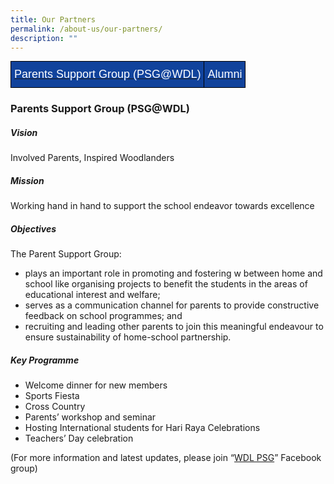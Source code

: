```yaml
---
title: Our Partners
permalink: /about-us/our-partners/
description: ""
---
```

<style type="text/css">
.tg  {border-collapse:collapse;border-spacing:0;margin:0px auto;}
.tg td{border-color:black;border-style:solid;border-width:1px;font-family:Arial, sans-serif;font-size:14px;
  overflow:hidden;padding:10px 5px;word-break:normal;}
.tg th{border-color:black;border-style:solid;border-width:1px;font-family:Arial, sans-serif;font-size:14px;
  font-weight:normal;overflow:hidden;padding:10px 5px;word-break:normal;}
.tg .tg-wxe1{background-color:#11439c;color:#ffffff;font-size:18px;text-align:center;vertical-align:middle}
</style>
<table class="tg">
<tbody>
  <tr>
    <td class="tg-wxe1"><a href="#1">
			<span style="color:#FFF">Parents Support Group (PSG@WDL)</span></a></td>
		<td class="tg-wxe1"><a href="#2"><span style="color:#FFF">Alumni</span></a></td>
  </tr>
</tbody>
</table>


<a id="1"></a>

### Parents Support Group (PSG@WDL)

##### Vision

Involved Parents, Inspired Woodlanders

##### Mission

Working hand in hand to support the school endeavor towards excellence

##### Objectives

The Parent Support Group:

*   plays an important role in promoting and fostering w between home and school like organising projects to benefit the students in the areas of educational interest and welfare;
*   serves as a communication channel for parents to provide constructive feedback on school programmes; and
*   recruiting and leading other parents to join this meaningful endeavour to ensure sustainability of home-school partnership.

##### Key Programme

*   Welcome dinner for new members
*   Sports Fiesta
*   Cross Country
*   Parents’ workshop and seminar
*   Hosting International students for Hari Raya Celebrations
*   Teachers’ Day celebration

(For more information and latest updates, please join “[WDL PSG](https://www.facebook.com/pages/WDL-PSG/492211320814534?fref=ts)” Facebook group)

